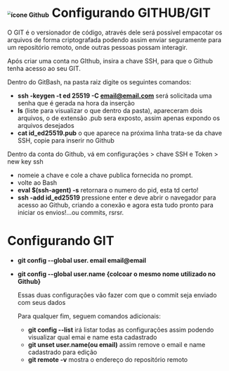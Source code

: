 # <img src="C:\Worspace\dio-desafio-github-primeiro-repositorio\Introdução Git Github\imagens\githubicon.png" alt="ícone Github" style="zoom: 50%;" /> Configurando GITHUB/GIT



O GIT é o versionador de código, através dele será possível empacotar os arquivos de forma criptografada podendo assim enviar seguramente para um repositório remoto, onde outras pessoas possam interagir.

Após criar uma conta no GIthub, insira a chave SSH, para que o Github tenha acesso ao seu GIT.

Dentro do GitBash, na pasta raiz digite os seguintes comandos:

- **ssh -keygen -t ed 25519 -C email@email.com** será solicitada uma senha que é gerada na hora da inserção
- **ls** (liste para visualizar o que dentro da pasta), apareceram dois arquivos, o de extensão .pub sera exposto, assim apenas expondo os arquivos desejados
- **cat id_ed25519.pub** o que aparece na próxima linha trata-se da chave SSH, copie para inserir no Github

Dentro da conta do Github, vá em configurações > chave SSH e Token > new key ssh

- nomeie a chave e cole a chave publica fornecida no prompt.
- volte ao Bash
- **eval $(ssh-agent) -s** retornara o numero do pid, esta td certo!
- **ssh -add id_ed25519** pressione enter e deve abrir o navegador para acesso ao Github, criando a conexão e agora esta tudo pronto para iniciar os envios!...ou commits, rsrsr.



# Configurando GIT

- **git config --global user. email email@email**

- **git config --global user.name {colcoar o mesmo nome utilizado no Github}**

  Essas duas configurações vão fazer com que o commit seja enviado com seus dados

  Para qualquer fim, seguem comandos adicionais:

  - **git config --list** irá listar todas as configurações assim podendo visualizar qual emai e name esta cadastrado
  - **git unset user.name(ou email)** assim remove o email e name cadastrado para edição
  - **git remote -v** mostra o endereço do repositório remoto

